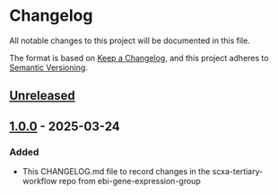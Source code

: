 # Changelog

All notable changes to this project will be documented in this file.

The format is based on [Keep a Changelog](https://keepachangelog.com/en/1.1.0/),
and this project adheres to [Semantic Versioning](https://semver.org/spec/v2.0.0.html).

## [Unreleased]

## [1.0.0] - 2025-03-24

### Added 

- This CHANGELOG.md file to record changes in the scxa-tertiary-workflow repo from ebi-gene-expression-group

[Unreleased]: https://github.com/ebi-gene-expression-group/scxa-tertiary-workflow/compare/v1.0.0..HEAD
[1.0.0]: https://github.com/ebi-gene-expression-group/scxa-tertiary-workflow/releases/tag/v1.0.0